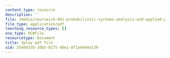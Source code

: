 ```yaml
---
content_type: resource
description: ''
file: /media/courses/6-041-probabilistic-systems-analysis-and-applied-probability-fall-2010/35eb033b3db5017540e18f1a94e0a139_HIMxdWDLEK8.pdf
file_type: application/pdf
learning_resource_types: []
ocw_type: OCWFile
resourcetype: Document
title: 3play pdf file
uid: 35eb033b-3db5-0175-40e1-8f1a94e0a139
---
```

